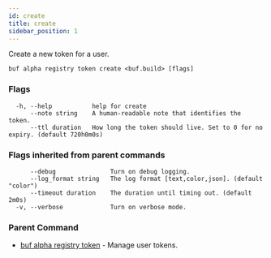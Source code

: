```yaml
---
id: create
title: create
sidebar_position: 1
---
```

Create a new token for a user.

```
buf alpha registry token create <buf.build> [flags]
```

### Flags

```
  -h, --help           help for create
      --note string    A human-readable note that identifies the token.
      --ttl duration   How long the token should live. Set to 0 for no expiry. (default 720h0m0s)
```

### Flags inherited from parent commands

```
      --debug               Turn on debug logging.
      --log_format string   The log format [text,color,json]. (default "color")
      --timeout duration    The duration until timing out. (default 2m0s)
  -v, --verbose             Turn on verbose mode.
```

### Parent Command

* [buf alpha registry token](index.md)	 - Manage user tokens.
